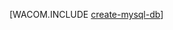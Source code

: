 ﻿<properties title="How to create a MySQL Database in Windows Azure" pageTitle="How to create a MySQL Database in Windows Azure" metaKeywords="MySQL Azure" description="Learn how to use ClearDB to create a MySQL database in a Windows Azure data center." documentationCenter="PHP" services="" />

[WACOM.INCLUDE [create-mysql-db](../includes/create-mysql-db.md)]

